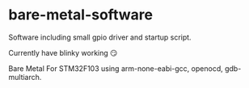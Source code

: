 # bare-metal-software
Software including small gpio driver and startup script.

Currently have blinky working 😏

Bare Metal For STM32F103 using arm-none-eabi-gcc, openocd, gdb-multiarch.



